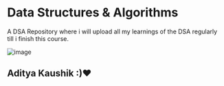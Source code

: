 # Data Structures & Algorithms

A DSA Repository where i will upload all my learnings of the DSA regularly till i finish this course.


![image](https://user-images.githubusercontent.com/101920581/205596023-82a879aa-5e5e-4f39-8279-4195ae9361dc.png)



## Aditya Kaushik :)♥
